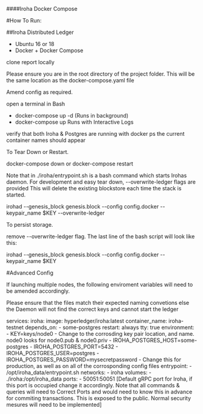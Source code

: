 ####Iroha Docker Compose


#How To Run:

##Iroha Distributed Ledger

* Ubuntu 16 or 18
* Docker + Docker Compose

clone report locally

Please ensure you are in the root directory of the project folder.
This will be the same location as the docker-compose.yaml file

Amend config as required.

open a terminal in Bash

* docker-compose up -d (Runs in background)
* docker-compose up Runs with Interactive Logs

verify that both Iroha & Postgres are running with docker ps
the current container names should appear

To Tear Down or Restart.

docker-compose down
or
docker-compose restart

Note that in ./iroha/entrypoint.sh is a bash command which starts Irohas daemon.
For development and easy tear down, --overwrite-ledger flags are provided
This will delete the existing blockstore each time the stack is started.

irohad --genesis_block genesis.block --config config.docker --keypair_name $KEY --overwrite-ledger

To persist storage.

remove --overwrite-ledger flag. The last line of the bash script will look like this:

irohad --genesis_block genesis.block --config config.docker --keypair_name $KEY

#Advanced Config

If launching multiple nodes, the following enviroment variables will need to be amended accordingly.

Please ensure that the files match their expected naming convetions else the Daemon will not find the correct keys and cannot start the ledger

services:
  iroha:
    image: hyperledger/iroha:latest
    container_name: iroha-testnet
    depends_on:
      - some-postgres
    restart: always
    tty: true
    environment:
      - KEY=keys/node0 - Change to the corrosding key pair location, and name. node0 looks for
      node0.pub & node0.priv
      - IROHA_POSTGRES_HOST=some-postgres
      - IROHA_POSTGRES_PORT=5432
      - IROHA_POSTGRES_USER=postgres
      - IROHA_POSTGRES_PASSWORD=mysecretpassword - Change this for production, as well as on all of the corrosponding config files
    entrypoint:
      - /opt/iroha_data/entrypoint.sh
    networks:
      - iroha
    volumes:
      - ./iroha:/opt/iroha_data
    ports:
      - 50051:50051 [Default gRPC port for Iroha, if this port is occupied change it accordingly. Note that all commands & queries will need to Correct Ports and would need to know this in advance for commiting transactions. This is exposed to the public. Normal security mesures will need to be implemented]